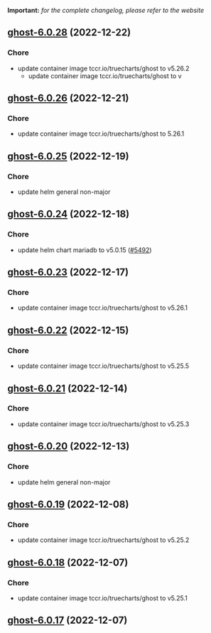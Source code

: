 **Important:**
*for the complete changelog, please refer to the website*




## [ghost-6.0.28](https://github.com/truecharts/charts/compare/ghost-6.0.26...ghost-6.0.28) (2022-12-22)

### Chore

- update container image tccr.io/truecharts/ghost to v5.26.2
  - update container image tccr.io/truecharts/ghost to v
  
  


## [ghost-6.0.26](https://github.com/truecharts/charts/compare/ghost-6.0.25...ghost-6.0.26) (2022-12-21)

### Chore

- update container image tccr.io/truecharts/ghost to 5.26.1
  
  


## [ghost-6.0.25](https://github.com/truecharts/charts/compare/ghost-6.0.24...ghost-6.0.25) (2022-12-19)

### Chore

- update helm general non-major
  
  


## [ghost-6.0.24](https://github.com/truecharts/charts/compare/ghost-6.0.23...ghost-6.0.24) (2022-12-18)

### Chore

- update helm chart mariadb to v5.0.15 ([#5492](https://github.com/truecharts/charts/issues/5492))
  
  


## [ghost-6.0.23](https://github.com/truecharts/charts/compare/ghost-6.0.22...ghost-6.0.23) (2022-12-17)

### Chore

- update container image tccr.io/truecharts/ghost to v5.26.1
  
  


## [ghost-6.0.22](https://github.com/truecharts/charts/compare/ghost-6.0.21...ghost-6.0.22) (2022-12-15)

### Chore

- update container image tccr.io/truecharts/ghost to v5.25.5
  
  


## [ghost-6.0.21](https://github.com/truecharts/charts/compare/ghost-6.0.20...ghost-6.0.21) (2022-12-14)

### Chore

- update container image tccr.io/truecharts/ghost to v5.25.3
  
  


## [ghost-6.0.20](https://github.com/truecharts/charts/compare/ghost-6.0.19...ghost-6.0.20) (2022-12-13)

### Chore

- update helm general non-major
  
  


## [ghost-6.0.19](https://github.com/truecharts/charts/compare/ghost-6.0.18...ghost-6.0.19) (2022-12-08)

### Chore

- update container image tccr.io/truecharts/ghost to v5.25.2
  
  


## [ghost-6.0.18](https://github.com/truecharts/charts/compare/ghost-6.0.17...ghost-6.0.18) (2022-12-07)

### Chore

- update container image tccr.io/truecharts/ghost to v5.25.1
  
  


## [ghost-6.0.17](https://github.com/truecharts/charts/compare/ghost-6.0.16...ghost-6.0.17) (2022-12-07)

